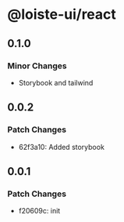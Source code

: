 # @loiste-ui/react

## 0.1.0

### Minor Changes

- Storybook and tailwind

## 0.0.2

### Patch Changes

- 62f3a10: Added storybook

## 0.0.1

### Patch Changes

- f20609c: init
